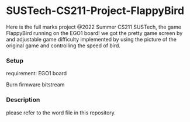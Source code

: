 # SUSTech-CS211-Project-FlappyBird

Here is the full marks project @2022 Summer CS211 SUSTech, the game FlappyBird running on the EGO1 board! we got the pretty game screen by  and adjustable game difficulty implemented by using the picture of the original game and controlling the speed of bird.

### Setup

requirement:  EGO1 board

 Burn firmware bitstream

### Description

please refer to the word file in this repository.
